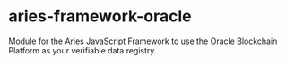 # aries-framework-oracle
Module for the Aries JavaScript Framework to use the Oracle Blockchain Platform as your verifiable data registry.
